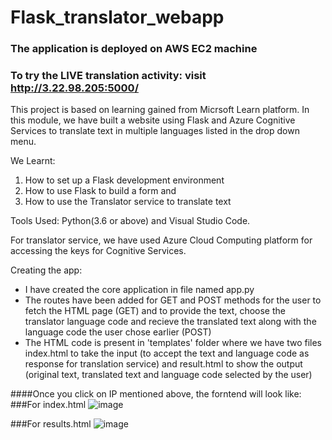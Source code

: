 # Flask_translator_webapp

### The application is deployed on AWS EC2 machine
### To try the LIVE translation activity: visit http://3.22.98.205:5000/

This project is based on learning gained from Micrsoft Learn platform.
In this module, we have built a website using Flask and Azure Cognitive Services to translate text in multiple languages listed in the drop down menu.

We Learnt:
1. How to set up a Flask development environment
2. How to use Flask to build a form and
3. How to use the Translator service to translate text

Tools Used: Python(3.6 or above) and Visual Studio Code.

For translator service, we have used Azure Cloud Computing platform for accessing the keys for Cognitive Services.


Creating the app:
- I have created the core application in file named app.py
- The routes have been added for GET and POST methods for the user to fetch the HTML page (GET) and to provide the text, choose the translator language code and recieve the translated text along with the language code the user chose earlier (POST)
- The HTML code is present in 'templates' folder where we have two files index.html to take the input (to accept the text and language code as response for translation service) and result.html to show the output (original text, translated text and language code selected by the user)


####Once you click on IP mentioned above, the forntend will look like:
###For index.html
![image](https://user-images.githubusercontent.com/44521329/118927174-0614f300-b95f-11eb-93b8-caf6c9537b77.png)

###For results.html
![image](https://user-images.githubusercontent.com/44521329/118927296-32c90a80-b95f-11eb-985d-ffd3453a7d4b.png)


